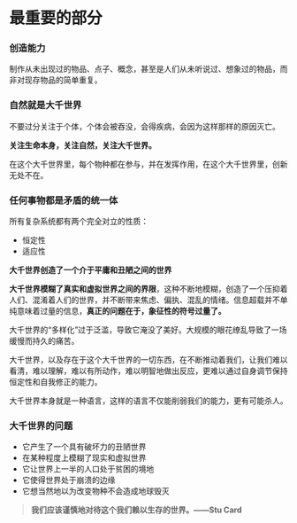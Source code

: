 # 最重要的部分

### 创造能力

制作从未出现过的物品、点子、概念，甚至是人们从未听说过、想象过的物品，而非对现存物品的简单重复。

### 自然就是大千世界

不要过分关注于个体，个体会被吞没，会得疾病，会因为这样那样的原因灭亡。

**关注生命本身，关注自然，关注大千世界。**

在这个大千世界里，每个物种都在参与，并在发挥作用，在这个大千世界里，创新无处不在。

### 任何事物都是矛盾的统一体

所有复杂系统都有两个完全对立的性质：

- 恒定性
- 适应性

**大千世界创造了一个介于平庸和丑陋之间的世界**

**大千世界模糊了真实和虚拟世界之间的界限**，这种不断地模糊，创造了一个压抑着人们、混淆着人们的世界，并不断带来焦虑、偏执、混乱的情绪。信息超载并不单纯意味着过量的信息，**真正的问题在于，象征性的符号过量了。**

大千世界的“多样化”过于泛滥，导致它淹没了美好。大规模的眼花缭乱导致了一场缓慢而持久的痛苦。

大千世界，以及存在于这个大千世界的一切东西，在不断推动着我们，让我们难以看清，难以理解，难以有所动作，难以明智地做出反应，更难以通过自身调节保持恒定性和自我修正的能力。

大千世界本身就是一种语言，这样的语言不仅能削弱我们的能力，更有可能杀人。

### 大千世界的问题

- 它产生了一个具有破坏力的丑陋世界
- 在某种程度上模糊了现实和虚拟世界
- 它让世界上一半的人口处于贫困的境地
- 它使得世界处于崩溃的边缘
- 它想当然地以为改变物种不会造成地球毁灭



> **我们应该谨慎地对待这个我们赖以生存的世界。——Stu Card**